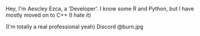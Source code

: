 Hey, I'm Aescley Ezca, a 'Developer'.
I know some R and Python, but I have
mostly moved on to C++ (I hate it)

(I'm totally a real professional yeah)
Discord @burn.jpg
